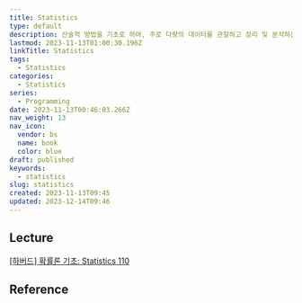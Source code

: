 ```yaml
---
title: Statistics
type: default
description: 산술적 방법을 기초로 하여, 주로 다량의 데이터를 관찰하고 정리 및 분석하는 방법을 연구하는 수학의 한 분야
lastmod: 2023-11-13T01:00:30.196Z
linkTitle: Statistics
tags:
  - Statistics
categories:
  - Statistics
series:
  - Programming
date: 2023-11-13T00:46:03.266Z
nav_weight: 13
nav_icon:
  vendor: bs
  name: book
  color: blue
draft: published
keywords:
  - statistics
slug: statistics
created: 2023-11-13T09:45
updated: 2023-12-14T09:46
---
```


## Lecture

[[하버드] 확률론 기초: Statistics 110](https://www.boostcourse.org/ai152)

## Reference

